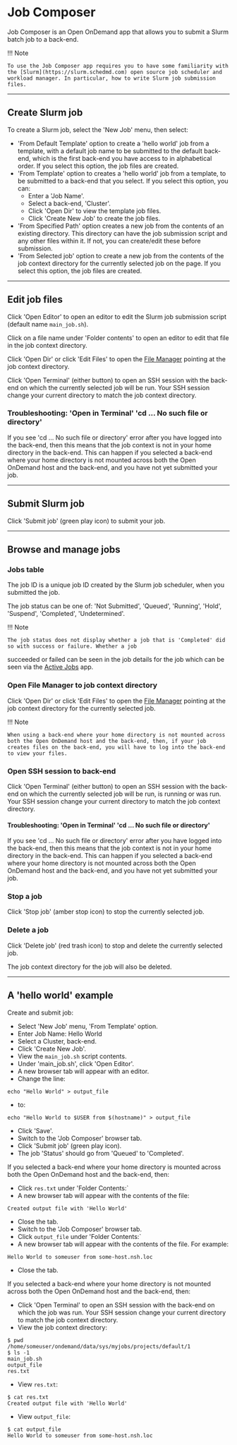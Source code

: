 # Job Composer

Job Composer is an Open OnDemand app that allows you to submit a Slurm batch job to a back-end.

!!! Note

    To use the Job Composer app requires you to have some familiarity with the [Slurm](https://slurm.schedmd.com) open source job scheduler and workload manager. In particular, how to write Slurm job submission files.

---

## Create Slurm job

To create a Slurm job, select the 'New Job' menu, then select:

* 'From Default Template' option to create a 'hello world' job from a template, with a default job name to be submitted to the default back-end, which is the first back-end you have access to in alphabetical order. If you select this option, the job files are created.
* 'From Template' option to creates a 'hello world' job from a template, to be submitted to a back-end that you select. If you select this option, you can:
    - Enter a 'Job Name'.
    - Select a back-end, 'Cluster'.
    - Click 'Open Dir' to view the template job files.
    - Click 'Create New Job' to create the job files.
* 'From Specified Path' option creates a new job from the contents of an existing directory. This directory can have the job submission script and any other files within it. If not, you can create/edit these before submission.
* 'From Selected job' option to create a new job from the contents of the job context directory for the currently selected job on the page. If you select this option, the job files are created.

---

## Edit job files

Click 'Open Editor' to open an editor to edit the Slurm job submission script (default name `main_job.sh`).

Click on a file name under 'Folder contents' to open an editor to edit that file in the job context directory.

Click 'Open Dir' or click 'Edit Files' to open the [File Manager](../files.md) pointing at the job context directory.

Click 'Open Terminal' (either button) to open an SSH session with the back-end on which the currently selected job will be run. Your SSH session change your current directory to match the job context directory.

### Troubleshooting: 'Open in Terminal' 'cd ... No such file or directory'

If you see 'cd ... No such file or directory' error after you have logged into the back-end, then this means that the job context is not in your home directory in the back-end. This can happen if you selected a back-end where your home directory is not mounted across both the Open OnDemand host and the back-end, and you have not yet submitted your job.

---

## Submit Slurm job

Click 'Submit job' (green play icon) to submit your job.

---

## Browse and manage jobs

### Jobs table

The job ID is a unique job ID created by the Slurm job scheduler, when you submitted the job.

The job status can be one of: 'Not Submitted', 'Queued', 'Running', 'Hold', 'Suspend', 'Completed', 'Undetermined'.

!!! Note

    The job status does not display whether a job that is 'Completed' did so with success or failure. Whether a job
succeeded or failed can be seen in the job details for the job which can be seen via the [Active Jobs](./active-jobs.md) app.

### Open File Manager to job context directory

Click 'Open Dir' or click 'Edit Files' to open the [File Manager](../files.md) pointing at the job context directory for the currently selected job.

!!! Note

    When using a back-end where your home directory is not mounted across both the Open OnDemand host and the back-end, then, if your job creates files on the back-end, you will have to log into the back-end to view your files.

### Open SSH session to back-end

Click 'Open Terminal' (either button) to open an SSH session with the back-end on which the currently selected job will be run, is running or was run. Your SSH session change your current directory to match the job context directory.

#### Troubleshooting: 'Open in Terminal' 'cd ... No such file or directory'

If you see 'cd ... No such file or directory' error after you have logged into the back-end, then this means that the job context is not in your home directory in the back-end. This can happen if you selected a back-end where your home directory is not mounted across both the Open OnDemand host and the back-end, and you have not yet submitted your job.

### Stop a job

Click 'Stop job' (amber stop icon) to stop the currently selected job.

### Delete a job

Click 'Delete job' (red trash icon) to stop and delete the currently selected job.

The job context directory for the job will also be deleted.

---

## A 'hello world' example

Create and submit job:

* Select 'New Job' menu, 'From Template' option.
* Enter Job Name: Hello World
* Select a Cluster, back-end.
* Click 'Create New Job'.
* View the `main_job.sh` script contents.
* Under 'main_job.sh', click 'Open Editor'.
* A new browser tab will appear with an editor.
* Change the line:
```
echo "Hello World" > output_file
```
* to:
```
echo "Hello World to $USER from $(hostname)" > output_file
```
* Click 'Save'.
* Switch to the 'Job Composer' browser tab.
* Click 'Submit job' (green play icon).
* The job 'Status' should go from 'Queued' to 'Completed'.

If you selected a back-end where your home directory is mounted across both the Open OnDemand host and the back-end, then:

* Click `res.txt` under 'Folder Contents:`
* A new browser tab will appear with the contents of the file:
```
Created output file with 'Hello World'
```
* Close the tab.
* Switch to the 'Job Composer' browser tab.
* Click `output_file` under 'Folder Contents:`
* A new browser tab will appear with the contents of the file. For example:
```
Hello World to someuser from some-host.nsh.loc
```
* Close the tab.

If you selected a back-end where your home directory is not mounted across both the Open OnDemand host and the back-end, then:

* Click 'Open Terminal' to open an SSH session with the back-end on which the job was run. Your SSH session change your current directory to match the job context directory.
* View the job context directory:
```console
$ pwd
/home/someuser/ondemand/data/sys/myjobs/projects/default/1
$ ls -1
main_job.sh
output_file
res.txt
```
* View `res.txt`:
```
$ cat res.txt 
Created output file with 'Hello World'
```
* View `output_file`:
```
$ cat output_file 
Hello World to someuser from some-host.nsh.loc
```
